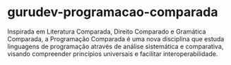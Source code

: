 # gurudev-programacao-comparada
Inspirada em Literatura Comparada, Direito Comparado e Gramática Comparada, a Programação Comparada é uma nova disciplina que estuda linguagens de programação através de análise sistemática e comparativa, visando compreender princípios universais e facilitar interoperabilidade.
